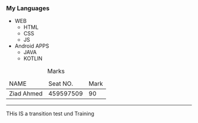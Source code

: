 <!DOCTYPE html>
<html lang="en">
<head>
    <meta charset="UTF-8">
    <link rel="stylesheet" href="css/main.css">
    <title>CSS</title>
</head>
<body>
    <h3>My Languages</h3>
    <ul class="my-langs">
        <li>
            WEB
            <ul class="small">
                <li>HTML</li>
                <li>CSS</li>
                <li>JS</li>
            </ul>
        </li>
        <li class="Android">
            <div class="andriod-apps">Android APPS</div>
            <ul class="small">
                <li>JAVA</li>
                <li>KOTLIN</li>
            </ul>
        </li>
    </ul>
    <table>
        <caption>Marks</caption>
        <thead>
            <tr>
                <td>NAME</td>
                <td>Seat NO.</td>
                <td>Mark</td>
            </tr>
        </thead>
        <tbody>
            <tr>
                <td>Ziad Ahmed</td> 
                <td>459597509</td>
                <td>90</td>
            </tr>
        </tbody>
    </table>
    <hr>
    <div class="trans">THis IS a transition test und Training</div>
</body>
</html>
